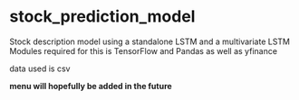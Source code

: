 # stock_prediction_model
Stock description model using a standalone LSTM and a multivariate LSTM
Modules required for this is TensorFlow and Pandas as well as yfinance 

data used is csv

**menu will hopefully be added in the future**
